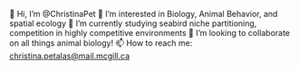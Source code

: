 👋 Hi, I’m @ChristinaPet
👀 I’m interested in Biology, Animal Behavior, and spatial ecology
🌱 I’m currently studying seabird niche partitioning, competition in highly competitive environments
💞️ I’m looking to collaborate on all things animal biology!
📫 How to reach me: christina.petalas@mail.mcgill.ca

<!---
Christina-Petalas/Christina-Petalas is a ✨ special ✨ repository because its `README.md` (this file) appears on your GitHub profile.
You can click the Preview link to take a look at your changes.
--->
